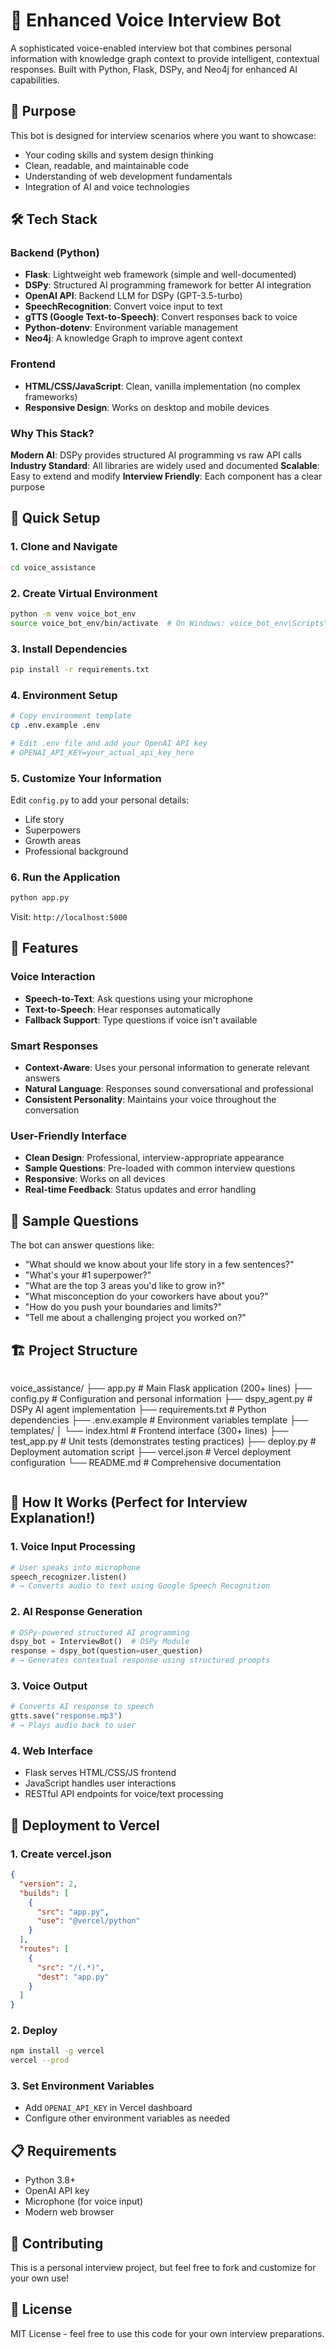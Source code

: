 # 🎤 Enhanced Voice Interview Bot

A sophisticated voice-enabled interview bot that combines personal information with knowledge graph context to provide intelligent, contextual responses. Built with Python, Flask, DSPy, and Neo4j for enhanced AI capabilities.

## 🎯 Purpose

This bot is designed for interview scenarios where you want to showcase:
- Your coding skills and system design thinking
- Clean, readable, and maintainable code
- Understanding of web development fundamentals
- Integration of AI and voice technologies

## 🛠️ Tech Stack

### Backend (Python)
- **Flask**: Lightweight web framework (simple and well-documented)
- **DSPy**: Structured AI programming framework for better AI integration
- **OpenAI API**: Backend LLM for DSPy (GPT-3.5-turbo)
- **SpeechRecognition**: Convert voice input to text
- **gTTS (Google Text-to-Speech)**: Convert responses back to voice
- **Python-dotenv**: Environment variable management
- **Neo4j**: A knowledge Graph to improve agent context

### Frontend
- **HTML/CSS/JavaScript**: Clean, vanilla implementation (no complex frameworks)
- **Responsive Design**: Works on desktop and mobile devices

### Why This Stack?

**Modern AI**: DSPy provides structured AI programming vs raw API calls
**Industry Standard**: All libraries are widely used and documented
**Scalable**: Easy to extend and modify
**Interview Friendly**: Each component has a clear purpose

## 🚀 Quick Setup

### 1. Clone and Navigate
```bash
cd voice_assistance
```

### 2. Create Virtual Environment
```bash
python -m venv voice_bot_env
source voice_bot_env/bin/activate  # On Windows: voice_bot_env\Scripts\activate
```

### 3. Install Dependencies
```bash
pip install -r requirements.txt
```

### 4. Environment Setup
```bash
# Copy environment template
cp .env.example .env

# Edit .env file and add your OpenAI API key
# OPENAI_API_KEY=your_actual_api_key_here
```

### 5. Customize Your Information
Edit `config.py` to add your personal details:
- Life story
- Superpowers
- Growth areas
- Professional background

### 6. Run the Application
```bash
python app.py
```

Visit: `http://localhost:5000`

## 🎯 Features

### Voice Interaction
- **Speech-to-Text**: Ask questions using your microphone
- **Text-to-Speech**: Hear responses automatically
- **Fallback Support**: Type questions if voice isn't available

### Smart Responses
- **Context-Aware**: Uses your personal information to generate relevant answers
- **Natural Language**: Responses sound conversational and professional
- **Consistent Personality**: Maintains your voice throughout the conversation

### User-Friendly Interface
- **Clean Design**: Professional, interview-appropriate appearance
- **Sample Questions**: Pre-loaded with common interview questions
- **Responsive**: Works on all devices
- **Real-time Feedback**: Status updates and error handling

## 📝 Sample Questions

The bot can answer questions like:
- "What should we know about your life story in a few sentences?"
- "What's your #1 superpower?"
- "What are the top 3 areas you'd like to grow in?"
- "What misconception do your coworkers have about you?"
- "How do you push your boundaries and limits?"
- "Tell me about a challenging project you worked on?"

## 🏗️ Project Structure

```
```
voice_assistance/
├── app.py              # Main Flask application (200+ lines)
├── config.py           # Configuration and personal information
├── dspy_agent.py       # DSPy AI agent implementation
├── requirements.txt    # Python dependencies
├── .env.example       # Environment variables template
├── templates/
│   └── index.html     # Frontend interface (300+ lines)
├── test_app.py        # Unit tests (demonstrates testing practices)
├── deploy.py          # Deployment automation script
├── vercel.json        # Vercel deployment configuration
└── README.md          # Comprehensive documentation
```
```

## 🔧 How It Works (Perfect for Interview Explanation!)

### 1. **Voice Input Processing**
```python
# User speaks into microphone
speech_recognizer.listen() 
# → Converts audio to text using Google Speech Recognition
```

### 2. **AI Response Generation**
```python
# DSPy-powered structured AI programming
dspy_bot = InterviewBot()  # DSPy Module
response = dspy_bot(question=user_question)
# → Generates contextual response using structured prompts
```

### 3. **Voice Output**
```python
# Converts AI response to speech
gtts.save("response.mp3")
# → Plays audio back to user
```

### 4. **Web Interface**
- Flask serves HTML/CSS/JS frontend
- JavaScript handles user interactions
- RESTful API endpoints for voice/text processing

## 🚀 Deployment to Vercel

### 1. Create vercel.json
```json
{
  "version": 2,
  "builds": [
    {
      "src": "app.py",
      "use": "@vercel/python"
    }
  ],
  "routes": [
    {
      "src": "/(.*)",
      "dest": "app.py"
    }
  ]
}
```

### 2. Deploy
```bash
npm install -g vercel
vercel --prod
```

### 3. Set Environment Variables
- Add `OPENAI_API_KEY` in Vercel dashboard
- Configure other environment variables as needed


## 📋 Requirements

- Python 3.8+
- OpenAI API key
- Microphone (for voice input)
- Modern web browser

## 🤝 Contributing

This is a personal interview project, but feel free to fork and customize for your own use!

## 📄 License

MIT License - feel free to use this code for your own interview preparations.
